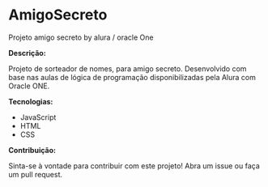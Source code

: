 # AmigoSecreto
Projeto amigo secreto by alura / oracle One

**Descrição:**

Projeto de sorteador de nomes, para amigo secreto. Desenvolvido com base nas aulas de lógica de programação disponibilizadas pela Alura com Oracle ONE.

**Tecnologias:**

* JavaScript
* HTML
* CSS

**Contribuição:**

Sinta-se à vontade para contribuir com este projeto! Abra um issue ou faça um pull request.
